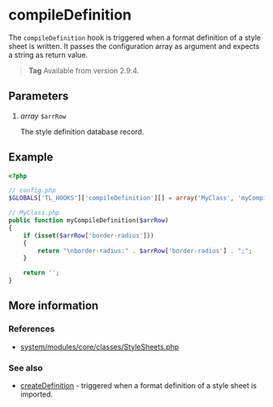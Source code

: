 # compileDefinition

The `compileDefinition` hook is triggered when a format definition of a style
sheet is written. It passes the configuration array as argument and expects a
string as return value.

> **Tag** Available from version 2.9.4.


## Parameters

1. *array* `$arrRow`

    The style definition database record.


## Example

```php
<?php

// config.php
$GLOBALS['TL_HOOKS']['compileDefinition'][] = array('MyClass', 'myCompileDefinition');

// MyClass.php
public function myCompileDefinition($arrRow)
{
    if (isset($arrRow['border-radius']))
    {
        return "\nborder-radius:" . $arrRow['border-radius'] . ";";
    }

    return '';
}
```


## More information


### References

- [system/modules/core/classes/StyleSheets.php](https://github.com/contao/core/blob/3.5.0/system/modules/core/classes/StyleSheets.php#L939-L951)


### See also

- [createDefinition](createDefinition.md) - triggered when a format definition of a style sheet is imported.
